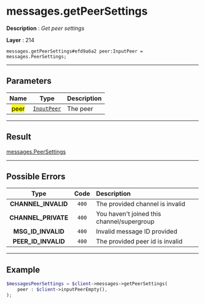 # messages.getPeerSettings

**Description** : *Get peer settings*

**Layer** : 214

```tl
messages.getPeerSettings#efd9a6a2 peer:InputPeer = messages.PeerSettings;
```

---

## Parameters

| Name | Type | Description |
| :---: | :---: | :--- |
| <mark>peer</mark> | [`InputPeer`](type/InputPeer) | The peer |

---

## Result

[messages.PeerSettings](type/messages.PeerSettings)

---

## Possible Errors

| Type | Code | Description |
| :---: | :---: | :--- |
| **CHANNEL_INVALID** | `400` | The provided channel is invalid |
| **CHANNEL_PRIVATE** | `400` | You haven't joined this channel/supergroup |
| **MSG_ID_INVALID** | `400` | Invalid message ID provided |
| **PEER_ID_INVALID** | `400` | The provided peer id is invalid |

---

## Example

```php
$messagesPeerSettings = $client->messages->getPeerSettings(
	peer : $client->inputPeerEmpty(),
);
```